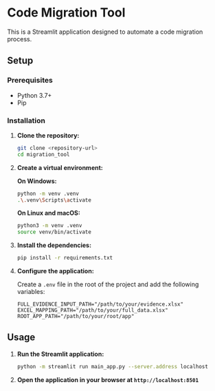 # Code Migration Tool

This is a Streamlit application designed to automate a code migration process.

## Setup

### Prerequisites

- Python 3.7+
- Pip

### Installation

1.  **Clone the repository:**

    ```bash
    git clone <repository-url>
    cd migration_tool
    ```

2.  **Create a virtual environment:**

    **On Windows:**

    ```bash
    python -m venv .venv
    .\.venv\Scripts\activate
    ```

    **On Linux and macOS:**

    ```bash
    python3 -m venv .venv
    source venv/bin/activate
    ```

3.  **Install the dependencies:**

    ```bash
    pip install -r requirements.txt
    ```

4.  **Configure the application:**

    Create a `.env` file in the root of the project and add the following variables:

    ```
    FULL_EVIDENCE_INPUT_PATH="/path/to/your/evidence.xlsx"
    EXCEL_MAPPING_PATH="/path/to/your/full_data.xlsx"
    ROOT_APP_PATH="/path/to/your/root/app"
    ```

## Usage

1.  **Run the Streamlit application:**

    ```bash
    python -m streamlit run main_app.py --server.address localhost
    ```

2.  **Open the application in your browser at `http://localhost:8501`**
